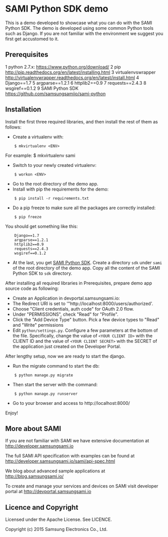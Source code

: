 SAMI Python SDK demo
================

This is a demo developed to showcase what you can do with the SAMI Python SDK. The demo is developed using some common Python tools such as Django. If you are not familiar with the environment we suggest you first get accustomed to it.

Prerequisites
-------------

 1 python 2.7.x: https://www.python.org/download/
 2 pip http://pip.readthedocs.org/en/latest/installing.html
 3 virtualenvswrapper http://virtualenvwrapper.readthedocs.org/en/latest/install.html
 4 Django==1.7
 5 argparse==1.2.1
 6 httplib2==0.9
 7 requests==2.4.3
 8 wsgiref==0.1.2
 9 SAMI Python SDK https://github.com/samsungsamiio/sami-python

Installation
---------------------

Install the first three required libraries, and then install the rest of them as follows:

 * Create a virtualenv with:
	
~~~
	$ mkvirtualenv <ENV> 
~~~

  For example: $ mkvirtualenv sami

 * Switch to your newly created virtualenv:

~~~
	$ workon <ENV>
~~~

 * Go to the root directory of the demo app.
 * Install with pip the requirements for the demo:

~~~
	$ pip install -r requirements.txt
~~~

 * Do a pip freeze to make sure all the packages are correctly installed:

~~~
	$ pip freeze
~~~

   You should get something like this:

~~~
	Django==1.7
	argparse==1.2.1
	httplib2==0.9
	requests==2.4.3
	wsgiref==0.1.2
~~~

 * At the last, you get [SAMI Python SDK](https://github.com/samsungsamiio/sami-python). Create a directory `sdk` under `sami` of the root directory of the demo app. Copy all the content of the SAMI Python SDK to `sdk` directory.

After installing all required libraries in Prerequisites, prepare demo app source code as following:

 * Create an Application in devportal.samsungsami.io:
  * The Redirect URI is set to '"http://localhost:8000/users/authorized'.
  * Choose "Client credentials, auth code" for OAuth 2.0 flow.
  * Under "PERMISSIONS", check "Read" for "Profile". 
  * Click the "Add Device Type" button. Pick a few device types to "Read" and "Write" permissions
 * Edit `python/settings.py`. Configure a few parameters at the bottom of the file. Specifically, change the value of `<YOUR CLIENT ID>` with the CLIENT ID and the value of `<YOUR CLIENT SECRET>` with the SECRET of the application just created on the Developer Portal.

After lengthy setup, now we are ready to start the django. 

 * Run the migrate command to start the db:

~~~
	$ python manage.py migrate
~~~

 * Then start the server with the command:

~~~
	$ python manage.py runserver
~~~

 * Go to your browser and access to http://localhost:8000/

Enjoy!

More about SAMI
---------------

If you are not familiar with SAMI we have extensive documentation at http://developer.samsungsami.io

The full SAMI API specification with examples can be found at http://developer.samsungsami.io/sami/api-spec.html

We blog about advanced sample applications at http://blog.samsungsami.io/

To create and manage your services and devices on SAMI visit developer portal at http://devportal.samsungsami.io

Licence and Copyright
---------------------

Licensed under the Apache License. See LICENCE.

Copyright (c) 2015 Samsung Electronics Co., Ltd.
